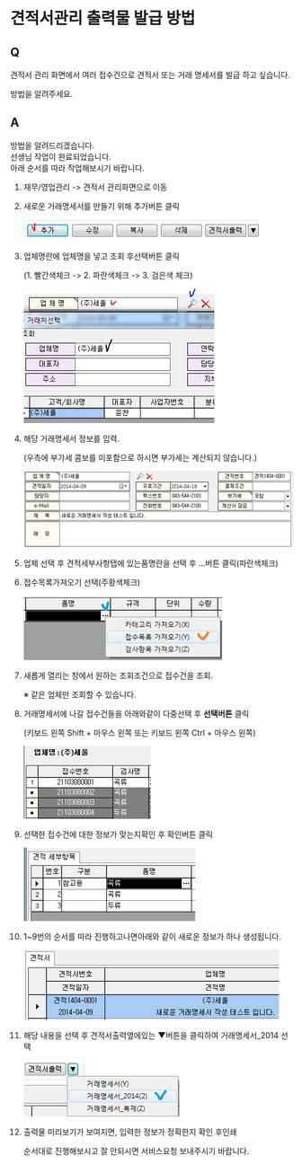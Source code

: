 # 견적서관리 출력물 발급 방법

## Q

견적서 관리 화면에서 여러 접수건으로 견적서 또는 거래 명세서를 발급 하고 싶습니다.

방법을 알려주세요.

## A

방법을 알려드리겠습니다.  
선생님 작업이 완료되었습니다.  
아래 순서를 따라 작업해보시기 바랍니다.

1. 재무/영업관리 -&gt; 견적서 관리화면으로 이동  
2. 새로운 거래명세서를 만들기 위해 추가버튼 클릭  

   ![](../.gitbook/assets/01.png)

3. 업체명란에 업체명을 넣고 조회 후선택버튼 클릭  

   \(1. 빨간색체크 -&gt; 2. 파란색체크 -&gt; 3. 검은색 체크\)  

   ![](../.gitbook/assets/02%20%283%29.png)

4. 해당 거래명세서 정보를 입력.  

   \(우측에 부가세 콤보를 미포함으로 하시면 부가세는 계산되지 않습니다.\)  

   ![](../.gitbook/assets/03%20%282%29.png)

5. 업체 선택 후 견적세부사항탭에 있는품명란을 선택 후 ...버튼 클릭\(파란색체크\)  
6. 접수목록가져오기 선택\(주황색체크\)  

   ![](../.gitbook/assets/04%20%2810%29.png)

7. 새롭게 열리는 창에서 원하는 조회조건으로 접수건을 조회.  

   ※ 같은 업체만 조회할 수 있습니다.  

8. 거래명세서에 나갈 접수건들을 아래와같이 다중선택 후 **선택버튼** 클릭  

   \(키보드 왼쪽 Shift +  마우스 왼쪽 또는 키보드 왼쪽 Ctrl +  마우스 왼쪽\)  

   ![](../.gitbook/assets/05%20%2814%29.png)

9. 선택한 접수건에 대한 정보가 맞는지확인 후 확인버튼 클릭  

   ![](../.gitbook/assets/06%20%282%29.png)

10. 1~9번의 순서를 따라 진행하고나면아래와 같이 새로운 정보가 하나 생성됩니다.  

    ![](../.gitbook/assets/07%20%288%29.png)

11. 해당 내용을 선택 후 견적서출력옆에있는 ▼버튼을 클릭하여 거래명세서\_2014 선택  

    ![](../.gitbook/assets/08%20%287%29.png)

12. 출력물 미리보기가 보여지면, 입력한 정보가 정확한지 확인 후인쇄  

    순서대로 진행해보시고 잘 안되시면 서비스요청 보내주시기 바랍니다.  

